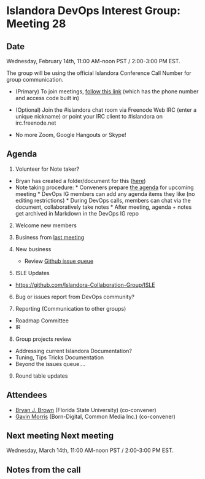 # Islandora DevOps Interest Group: Meeting 28

## Date
Wednesday, February 14th, 11:00 AM-noon PST / 2:00-3:00 PM EST.

The group will be using the official Islandora Conference Call Number for group communication.

* (Primary) To join meetings, [follow this link](https://www.freeconferencecallhd.com/webrtc?phone=(641)%20715-3570&access_code=304589) (which has the phone number and access code built in)

* (Optional) Join the #islandora chat room via Freenode Web IRC (enter a unique nickname) or point your IRC client to #islandora on irc.freenode.net

* No more Zoom, Google Hangouts or Skype!

## Agenda
1. Volunteer for Note taker?
  * Bryan has created a folder/document for this ([here](http://bit.ly/devops-agenda))
  * Note taking procedure:
        * Conveners prepare [the agenda](http://bit.ly/devops-agenda) for upcoming meeting
        * DevOps IG members can add any agenda items they like (no editing restrictions)
        * During DevOps calls, members can chat via the document, collaboratively take notes
        * After meeting, agenda + notes get archived in Markdown in the DevOps IG repo

2. Welcome new members

3. Business from [last meeting](https://github.com/islandora-interest-groups/Islandora-DevOps-Interest-Group/blob/master/meetings/27.md)

4. New business
   * Review [Github issue queue](https://github.com/islandora-interest-groups/Islandora-DevOps-Interest-Group/issues)

5. ISLE Updates
  * https://github.com/Islandora-Collaboration-Group/ISLE

6. Bug or issues report from DevOps community?

7. Reporting (Communication to other groups)
  * Roadmap Committee
  * IR

8. Group projects review
  * Addressing current Islandora Documentation?
  * Tuning, Tips Tricks Documentation
  * Beyond the issues queue....

9. Round table updates

## Attendees
* [Bryan J. Brown](https://github.com/bryjbrown) (Florida State University) (co-convener)
* [Gavin Morris](https://github.com/g7morris) (Born-Digital, Common Media Inc.) (co-convener)


## Next meeting Next meeting
Wednesday, March 14th, 11:00 AM-noon PST / 2:00-3:00 PM EST.


## Notes from the call
